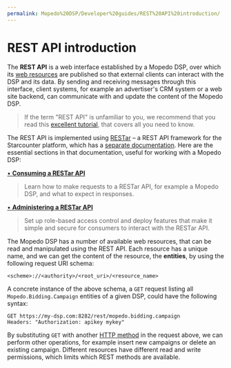 ```yaml
---
permalink: Mopedo%20DSP/Developer%20guides/REST%20API%20introduction/
---
```


# REST API introduction

The **REST API** is a web interface established by a Mopedo DSP, over which its [web resources](../API%20reference/API%20reference%20overview) are published so that external clients can interact with the DSP and its data. By sending and receiving messages through this interface, client systems, for example an advertiser's CRM system or a web site backend, can communicate with and update the content of the Mopedo DSP.

> If the term "REST API" is unfamiliar to you, we recommend that you read this [excellent tutorial](http://www.restapitutorial.com), that covers all you need to know.

The REST API is implemented using [RESTar](../../../RESTar) – a REST API framework for the Starcounter platform, which has a [separate documentation](../../../RESTar). Here are the essential sections in that documentation, useful for working with a Mopedo DSP:

[• **Consuming a RESTar API**](../../../RESTar/Consuming%20a%20RESTar%20API/Introduction)

> Learn how to make requests to a RESTar API, for example a Mopedo DSP, and what to expect in responses.

[• **Administering a RESTar API**](../../../RESTar/Administering%20a%20RESTar%20API/Introduction)

> Set up role-based access control and deploy features that make it simple and secure for consumers to interact with the RESTar API.

The Mopedo DSP has a number of available web resources, that can be read and manipulated using the REST API. Each resource has a unique name, and we can get the content of the resource, the **entities**, by using the following request URI schema:

```
<scheme>://<authority>/<root_uri>/<resource_name>
```

A concrete instance of the above schema, a `GET` request listing all `Mopedo.Bidding.Campaign` entities of a given DSP, could have the following syntax:

```
GET https://my-dsp.com:8282/rest/mopedo.bidding.campaign
Headers: "Authorization: apikey mykey"
```

By substituting `GET` with another [HTTP method](http://www.restapitutorial.com/lessons/httpmethods.html) in the request above, we can perform other operations, for example insert new campaigns or delete an existing campaign. Different resources have different read and write permissions, which limits which REST methods are available.
